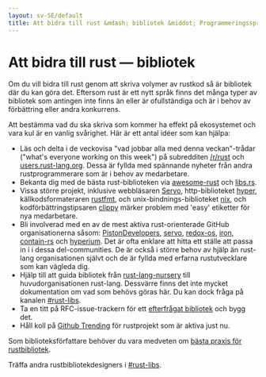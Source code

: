 ```yaml
---
layout: sv-SE/default
title: Att bidra till rust &mdash; bibliotek &middot; Programmeringsspråket Rust
---
```


# Att bidra till rust &mdash; bibliotek

Om du vill bidra till rust genom att skriva volymer av rustkod så är 
bibliotek där du kan göra det. Eftersom rust är ett nytt språk finns
det många typer av bibliotek som antingen inte finns än eller är
ofullständiga och är i behov av förbättring eller andra konkurrens.

Att bestämma vad du ska skriva som kommer ha effekt på ekosystemet och vara
kul är en vanlig svårighet. Här är ett antal idéer som kan hjälpa:

* Läs och delta i de veckovisa "vad jobbar alla med denna veckan"-trådar
  ("what's everyone working on this week") på subredditen [/r/rust] och
  [users.rust-lang.org]. Dessa är fyllda med spännande nyheter från andra
  rustprogrammerare som är i behov av medarbetare.
* Bekanta dig med de bästa rust-biblioteken via [awesome-rust] och [libs.rs].
* Vissa större projekt, inklusive webbläsaren [Servo], http-biblioteket [hyper],
  källkodsformateraren [rustfmt], och unix-bindnings-biblioteket [nix], och
  kodförbättringstipsaren [clippy] märker problem med 'easy' etiketter för nya
  medarbetare.
* Bli involverad med en av de mest aktiva rust-orienterade GitHub organisationerna
  såsom: [PistonDevelopers], [servo], [redox-os], [iron], [contain-rs] och [hyperium].
  Det är ofta enklare att hitta ett ställe att passa in i i dessa del-communities.
  De är också i större behov av hjälp än rust-lang organisationen självt och de är
  fyllda med erfarna rustutvecklare som kan vägleda dig.
* Hjälp till att guida bibliotek från [rust-lang-nursery] till huvudorganisationen rust-lang.
  Dessvärre finns det inte mycket dokumentation om vad som behövs göras här. Du
  kan dock fråga på kanalen [#rust-libs].
* Ta en titt på RFC-issue-trackern för ett [efterfrågat bibliotek][requested] och bygg det.
* Håll koll på [Github Trending][trending] för rustprojekt som är aktiva just nu.

Som biblioteksförfattare behöver du vara medveten om
[bästa praxis för rustbibliotek][lib-prac].

Träffa andra rustbibliotekdesigners i [#rust-libs].

<!--
TODO: Not sure #rust-libs is the place to direct people
-->

[#rust-libs]: https://client00.chat.mibbit.com/?server=irc.mozilla.org&channel=%23rust-libs
[/r/rust]: https://reddit.com/r/rust
[PistonDevelopers]: https://github.com/PistonDevelopers
[Servo]: https://github.com/servo/servo
[Servo]: https://github.com/servo/servo
[awesome-rust]: https://github.com/kud1ing/awesome-rust
[clippy]: https://github.com/Manishearth/rust-clippy
[contain-rs]: https://github.com/contain-rs
[hyper]: https://github.com/hyperium/hyper
[hyperium]: https://github.com/hyperium
[iron]: https://github.com/iron
[lib-prac]: https://pascalhertleif.de/artikel/good-practices-for-writing-rust-libraries/
[libs.rs]: http://libs.rs
[nix]: https://github.com/nix-rust/nix/
[redox-os]: https://github.com/redox-os
[requested]: https://github.com/rust-lang/rfcs/labels/A-community-library
[rust-lang-nursery]: https://github.com/rust-lang-nursery
[rustfmt]: https://github.com/rust-lang-nursery/rustfmt
[trending]: https://github.com/trending?l=rust
[users.rust-lang.org]: https://users.rust-lang.org

